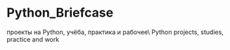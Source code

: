 # Python_Briefcase
проекты на Python, учёба, практика и рабочее\ Python projects, studies, practice and work
